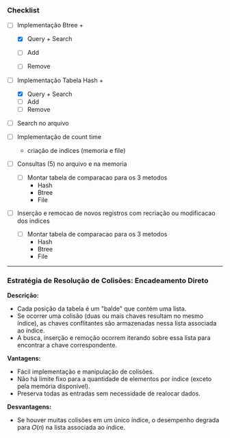 
### **Checklist**

- [ ] Implementação Btree +
  - [x] Query + Search
  - [ ] Add
  - [ ] Remove


- [ ] Implementação Tabela Hash +
  - [x] Query + Search
  - [ ] Add
  - [ ] Remove

- [ ] Search no arquivo
- [ ] Implementação de count time
  - criação de indices (memoria e file)

- [ ] Consultas (5) no arquivo e na memoria
  - [ ] Montar tabela de comparacao para os 3 metodos 
    - Hash
    - Btree
    - File

- [ ] Inserção e remocao de novos registros com recriação ou modificacao dos indices 
  - [ ] Montar tabela de comparacao para os 3 metodos 
    - Hash
    - Btree
    - File


---


### **Estratégia de Resolução de Colisões: Encadeamento Direto**
**Descrição:**

- Cada posição da tabela é um "balde" que contém uma lista.
- Se ocorrer uma colisão (duas ou mais chaves resultam no mesmo índice), as chaves conflitantes são armazenadas nessa lista associada ao índice.
- A busca, inserção e remoção ocorrem iterando sobre essa lista para encontrar a chave correspondente.

**Vantagens:**

- Fácil implementação e manipulação de colisões.
- Não há limite fixo para a quantidade de elementos por índice (exceto pela memória disponível).
- Preserva todas as entradas sem necessidade de realocar dados.

**Desvantagens:**
- Se houver muitas colisões em um único índice, o desempenho degrada para 𝑂(𝑛) na lista associada ao índice.